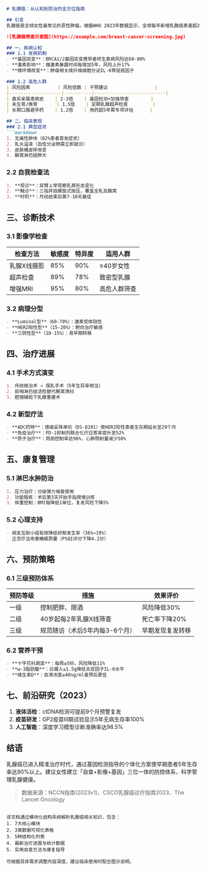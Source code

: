 

```markdown
# 乳腺癌：从认知到防治的全方位指南

## 引言
乳腺癌是全球女性最常见的恶性肿瘤。根据WHO 2023年数据显示，全球每年新增乳腺癌患者超230万例，占所有癌症病例的11.7%。中国国家癌症中心最新统计显示，我国乳腺癌发病率以每年3%-4%速度递增，已成为30-59岁女性癌症死亡的首要原因。本文将从多维度解析乳腺癌的防治知识。

![乳腺癌筛查示意图](https://example.com/breast-cancer-screening.jpg)

## 一、疾病认知
### 1.1 发病机制
- **基因突变**：BRCA1/2基因突变携带者终生患病风险达60-80%
- **激素影响**：雌激素暴露时间每增加5年，风险上升17%
- **微环境改变**：肿瘤相关成纤维细胞分泌IL-6等促癌因子

### 1.2 高危人群
| 风险因素          | 风险倍数 | 干预建议                 |
|-------------------|----------|--------------------------|
| 直系亲属患病史    | 2-3倍    | 基因检测+加强筛查        |
| 未生育/晚育       | 1.5倍    | 定期乳腺超声检查         |
| 长期口服避孕药    | 1.2倍    | 用药超5年需专项评估      |

## 二、临床表现
### 2.1 典型症状
```markdown
1. 无痛性肿块（82%患者首发症状）
2. 乳头溢液（血性分泌物需立即就诊）
3. 皮肤橘皮样改变
4. 腋窝淋巴结肿大
```

### 2.2 自我检查法
```markdown
1. **视诊**：双臂上举观察乳房形态变化
2. **触诊**：三指并拢螺旋式按压，覆盖全乳及腋窝
3. **时机**：月经结束后第7-10天最佳
```

## 三、诊断技术
### 3.1 影像学检查
| 检查方法       | 敏感度 | 特异度 | 适用人群         |
|----------------|--------|--------|------------------|
| 乳腺X线摄影    | 85%    | 90%    | ≥40岁女性        |
| 超声检查       | 89%    | 78%    | 致密型乳腺       |
| 增强MRI        | 95%    | 80%    | 高危人群筛查     |

### 3.2 病理分型
```markdown
- **Luminal型**（60-70%）：激素受体阳性
- **HER2阳性型**（15-20%）：靶向治疗敏感
- **三阴性型**（10-15%）：易早期转移
```

## 四、治疗进展
### 4.1 手术方式演变
```markdown
1. 传统根治术 → 保乳手术（5年生存率相当）
2. 前哨淋巴结活检替代腋窝清扫
3. 腔镜辅助下乳腺重建术
```

### 4.2 新型疗法
```markdown
- **ADC药物**：德曲妥珠单抗（DS-8201）使HER2阳性患者生存期延长至29个月
- **免疫治疗**：PD-1抑制剂联合化疗应答率提升至52%
- **质子治疗**：局部控制率达96%，心肺照射量减少50%
```

## 五、康复管理
### 5.1 淋巴水肿防治
```markdown
1. 压力治疗：分级弹力袖套使用
2. 功能锻炼：术后第3天开始手指爬墙训练
3. 体重控制：BMI每降低1单位，复发风险下降5%
```

### 5.2 心理支持
```markdown
- 病友互助小组有效降低抑郁发生率（36%→19%）
- 正念疗法改善睡眠质量（PSQI评分下降4.2分）
```

## 六、预防策略
### 6.1 三级预防体系
| 预防等级 | 措施                          | 效果评价               |
|----------|-------------------------------|------------------------|
| 一级      | 控制肥胖、限酒                | 风险降低30%            |
| 二级      | 40岁起每2年乳腺X线筛查        | 死亡率下降20%          |
| 三级      | 规范随访（术后5年内每3-6个月）| 早期发现复发转移       |

### 6.2 营养干预
```markdown
- **十字花科蔬菜**：每周≥5份，风险降低11%
- **ω-3脂肪酸**：日摄入≥1.5g降低炎症因子IL-6水平
- **维生素D**：血清浓度≥40ng/ml者预后更佳
```

## 七、前沿研究（2023）
1. **液体活检**：ctDNA检测可提前9个月预警复发
2. **疫苗研发**：GP2疫苗Ⅲ期试验显示5年无病生存率100%
3. **人工智能**：深度学习模型诊断准确率达98.5%

## 结语
乳腺癌已进入精准治疗时代，通过基因检测指导的个体化方案使早期患者5年生存率达90%以上。建议女性建立「自查+影像+基因」三位一体的防控体系，科学管理乳腺健康。

> 数据来源：NCCN指南(2023v1)、CSCO乳腺癌诊疗指南2023、The Lancet Oncology
```

该文档通过模块化结构系统解析乳腺癌相关知识，包含：
1. 7大核心模块
2. 3类数据可视化表格
3. 5种结构化列表
4. 最新治疗进展与统计数据
5. 实用自查方法与康复指导

可根据具体需求调整内容深度，建议临床使用时配合图示说明。